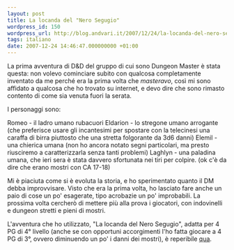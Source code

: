 ```yaml
---
layout: post
title: La locanda del "Nero Segugio"
wordpress_id: 150
wordpress_url: http://blog.andvari.it/2007/12/24/la-locanda-del-nero-segugio/
tags: italiano
date: 2007-12-24 14:46:47.000000000 +01:00
---
```

La prima avventura di D&amp;D del gruppo di cui sono Dungeon Master è stata questa: non volevo cominciare subito con qualcosa completamente inventato da me perché era la prima volta che <em>masteravo</em>, così mi sono affidato a qualcosa che ho trovato su internet, e devo dire che sono rimasto contento di come sia venuta fuori la serata.

I personaggi sono:

Romeo - il ladro umano rubacuori
Eldarion -  lo stregone umano arrogante (che preferisce usare gli incantesimi per spostare con la telecinesi una caraffa di birra piuttosto che una stretta folgorante da 3d6 danni)
Elemil - una chierica umana (non ho ancora notato segni particolari, ma presto riusciremo a caratterizzarla senza tanti problemi)
Laghlyn - una paladina umana, che ieri sera è stata davvero sfortunata nei tiri per colpire. (ok c'è da dire che erano mostri con CA 17-18)

Mi è piaciuta come si è evoluta la storia, e ho sperimentato quanto il DM debba improvvisare. Visto che era la prima volta, ho lasciato fare anche un paio di cose un po' esagerate, tipo acrobazie un po' improbabili. La prossima volta cercherò di mettere più alla prova i giocatori, con indovinelli e dungeon stretti e pieni di mostri.

L'avventura che ho utilizzato, "La locanda del Nero Segugio", adatta per 4 PG di 4° livello (anche se con opportuni accorgimenti l'ho fatta giocare a 4 PG di 3°, ovvero diminuendo un po' i danni dei mostri), è reperibile <a href="http://www.andvari.it/docs/blog_files/La_locanda_del_Nero_Segugio.pdf">qua</a>.
